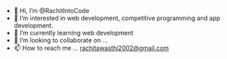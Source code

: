 - 👋 Hi, I’m @RachitIntoCode
- 👀 I’m interested in web development, competitive programming and app development. 
- 🌱 I’m currently learning web development
- 💞️ I’m looking to collaborate on ...
- 📫 How to reach me ... rachitawasthi2002@gmail.com

<!---
RachitIntoCode/RachitIntoCode is a ✨ special ✨ repository because its `README.md` (this file) appears on your GitHub profile.
You can click the Preview link to take a look at your changes.
--->
